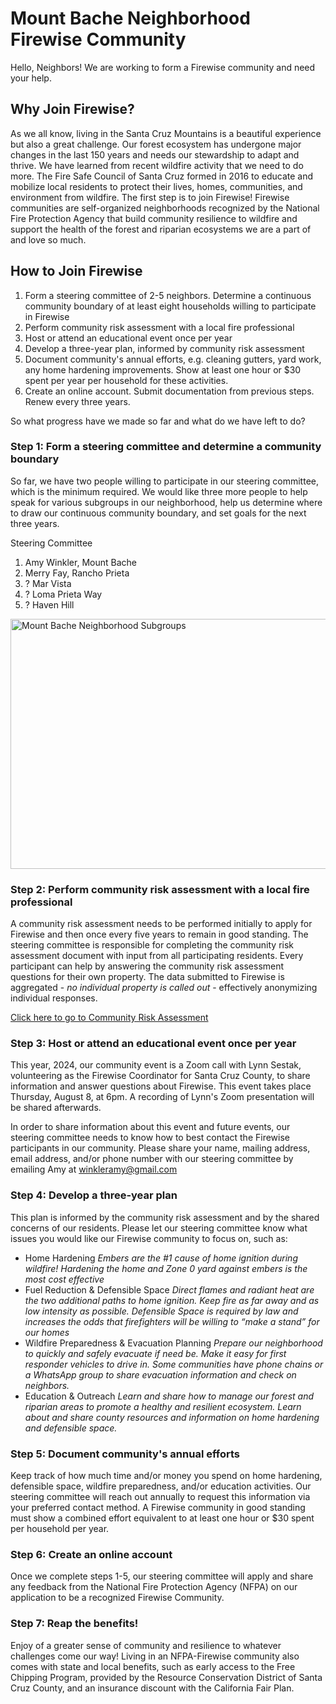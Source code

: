 # Mount Bache Neighborhood Firewise Community

Hello, Neighbors! We are working to form a Firewise community and need your help.

## Why Join Firewise?

As we all know, living in the Santa Cruz Mountains is a beautiful experience but also a great challenge. Our forest ecosystem has undergone major changes in the last 150 years and needs our stewardship to adapt and thrive. We have learned from recent wildfire activity that we need to do more. The Fire Safe Council of Santa Cruz formed in 2016 to educate and mobilize local residents to protect their lives, homes, communities, and environment from wildfire. The first step is to join Firewise! Firewise communities are self-organized neighborhoods recognized by the National Fire Protection Agency that build community resilience to wildfire and support the health of the forest and riparian ecosystems we are a part of and love so much. 

## How to Join Firewise

1. Form a steering committee of 2-5 neighbors. Determine a continuous community boundary of at least eight households willing to participate in Firewise
2. Perform community risk assessment with a local fire professional
3. Host or attend an educational event once per year
4. Develop a three-year plan, informed by community risk assessment
5. Document community's annual efforts, e.g. cleaning gutters, yard work, any home hardening improvements. Show at least one hour or $30 spent per year per household for these activities.
6. Create an online account. Submit documentation from previous steps. Renew every three years.

So what progress have we made so far and what do we have left to do?

### Step 1: Form a steering committee and determine a community boundary

So far, we have two people willing to participate in our steering committee, which is the minimum required. We would like three more people to help speak for various subgroups in our neighborhood, help us determine where to draw our continuous community boundary, and set goals for the next three years.

Steering Committee
1. Amy Winkler, Mount Bache
2. Merry Fay, Rancho Prieta
3. ? Mar Vista
4. ? Loma Prieta Way
5. ? Haven Hill

<img src="Resources/Mount Bache Neighborhood Subgroups.png" alt="Mount Bache Neighborhood Subgroups" width="800" height="400">

### Step 2: Perform community risk assessment with a local fire professional

A community risk assessment needs to be performed initially to apply for Firewise and then once every five years to remain in good standing. The steering committee is responsible for completing the community risk assessment document with input from all participating residents. Every participant can help by answering the community risk assessment questions for their own property. The data submitted to Firewise is aggregated - *no individual property is called out* - effectively anonymizing individual responses.

[Click here to go to Community Risk Assessment](Firewise%20Community%20Assessment%20-%20Mount%20Bache.pdf)

### Step 3: Host or attend an educational event once per year

This year, 2024, our community event is a Zoom call with Lynn Sestak, volunteering as the Firewise Coordinator for Santa Cruz County, to share information and answer questions about Firewise. This event takes place Thursday, August 8, at 6pm. A recording of Lynn's Zoom presentation will be shared afterwards.

In order to share information about this event and future events, our steering committee needs to know how to best contact the Firewise participants in our community. Please share your name, mailing address, email address, and/or phone number with our steering committee by emailing Amy at winkleramy@gmail.com

### Step 4: Develop a three-year plan

This plan is informed by the community risk assessment and by the shared concerns of our residents. Please let our steering committee know what issues you would like our Firewise community to focus on, such as:

- Home Hardening *Embers are the #1 cause of home ignition during wildfire! Hardening the home and Zone 0 yard against embers is the most cost effective*
- Fuel Reduction & Defensible Space *Direct flames and radiant heat are the two additional paths to home ignition. Keep fire as far away and as low intensity as possible. Defensible Space is required by law and increases the odds that firefighters will be willing to “make a stand” for our homes*
- Wildfire Preparedness & Evacuation Planning *Prepare our neighborhood to quickly and safely evacuate if need be. Make it easy for first responder vehicles to drive in. Some communities have phone chains or a WhatsApp group to share evacuation information and check on neighbors.*
- Education & Outreach *Learn and share how to manage our forest and riparian areas to promote a healthy and resilient ecosystem. Learn about and share county resources and information on home hardening and defensible space.*

### Step 5: Document community's annual efforts

Keep track of how much time and/or money you spend on home hardening, defensible space, wildfire preparedness, and/or education activities. Our steering committee will reach out annually to request this information via your preferred contact method. A Firewise community in good standing must show a combined effort equivalent to at least one hour or $30 spent per household per year.

### Step 6: Create an online account

Once we complete steps 1-5, our steering committee will apply and share any feedback from the National Fire Protection Agency (NFPA) on our application to be a recognized Firewise Community.

### Step 7: Reap the benefits!

Enjoy of a greater sense of community and resilience to whatever challenges come our way! Living in an NFPA-Firewise community also comes with state and local benefits, such as early access to the Free Chipping Program, provided by the Resource Conservation District of Santa Cruz County, and an insurance discount with the California Fair Plan.
